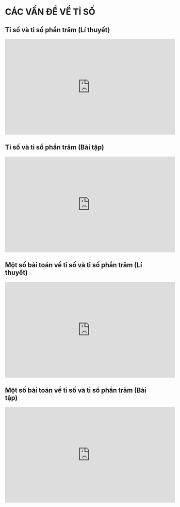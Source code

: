 # CÁC VẤN ĐỀ VỀ TỈ SỐ
## Tỉ số và tỉ số phần trăm (Lí thuyết)
<iframe width="560" height="315" src="https://www.youtube.com/embed/EEyBLKRGVzY?si=RtHuNsTlBZaw7k6g" title="YouTube video player" frameborder="0" allow="accelerometer; autoplay; clipboard-write; encrypted-media; gyroscope; picture-in-picture; web-share" referrerpolicy="strict-origin-when-cross-origin" allowfullscreen></iframe>

## Tỉ số và tỉ số phần trăm (Bài tập)
<iframe width="560" height="315" src="https://www.youtube.com/embed/toPkos6cBHg?si=bXaaCzyjgLaBWnu_" title="YouTube video player" frameborder="0" allow="accelerometer; autoplay; clipboard-write; encrypted-media; gyroscope; picture-in-picture; web-share" referrerpolicy="strict-origin-when-cross-origin" allowfullscreen></iframe>

## Một số bài toán về tỉ số và tỉ số phần trăm (Lí thuyết)
<iframe width="560" height="315" src="https://www.youtube.com/embed/8Fw8gTsJPCw?si=VmbwxPfKiKb8VMlg" title="YouTube video player" frameborder="0" allow="accelerometer; autoplay; clipboard-write; encrypted-media; gyroscope; picture-in-picture; web-share" referrerpolicy="strict-origin-when-cross-origin" allowfullscreen></iframe>

## Một số bài toán về tỉ số và tỉ số phần trăm (Bài tập)
<iframe width="560" height="315" src="https://www.youtube.com/embed/KHQ-gCqcNPg?si=AT3bI7dvUCsn3-uJ" title="YouTube video player" frameborder="0" allow="accelerometer; autoplay; clipboard-write; encrypted-media; gyroscope; picture-in-picture; web-share" referrerpolicy="strict-origin-when-cross-origin" allowfullscreen></iframe>
